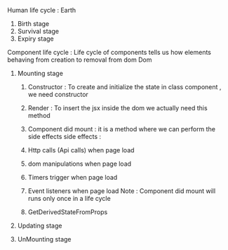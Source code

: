 <!-- Tasks:
1. Repeat the class
2. Replace today class with array of objects (TODO  based on ID)
3. Style the class topics , TODO
4. Prepare for git hub , tasks , till date topics  -->

Human life cycle :
Earth

1. Birth stage
2. Survival stage
3. Expiry stage

Component life cycle : Life cycle of components tells us how elements behaving from creation
to removal from dom
Dom

1. Mounting stage

   1. Constructor : To create and initialize the state in class component , we need constructor

   2. Render : To insert the jsx inside the dom we actually need this method

   3. Component did mount : it is a method where we can perform the side effects
      side effects :
   4. Http calls (Api calls) when page load
   5. dom manipulations when page load
   6. Timers trigger when page load
   7. Event listeners when page load
      Note : Component did mount will runs only once in a life cycle

   8. GetDerivedStateFromProps

2. Updating stage
3. UnMounting stage

